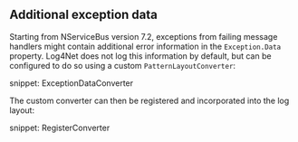 ## Additional exception data

Starting from NServiceBus version 7.2, exceptions from failing message handlers might contain additional error information in the `Exception.Data` property. Log4Net does not log this information by default, but can be configured to do so using a custom `PatternLayoutConverter`:

snippet: ExceptionDataConverter

The custom converter can then be registered and incorporated into the log layout:

snippet: RegisterConverter
